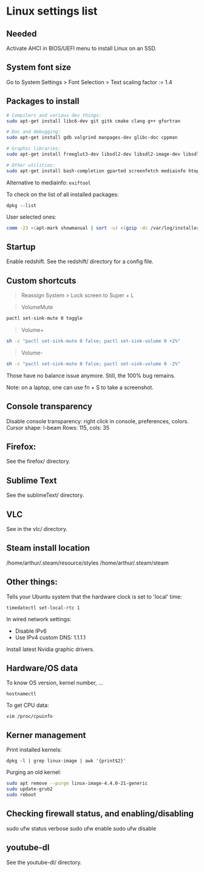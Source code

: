# Linux settings list


## Needed

Activate AHCI in BIOS/UEFI menu to install Linux on an SSD.


## System font size

Go to System Settings > Font Selection > Text scaling factor := 1.4


## Packages to install

```sh
# Compilers and various dev things:
sudo apt-get install libc6-dev git gitk cmake clang g++ gfortran

# Doc and debugging:
sudo apt-get install gdb valgrind manpages-dev glibc-doc cppman

# Graphic libraries:
sudo apt-get install freeglut3-dev libsdl2-dev libsdl2-image-dev libsdl2-ttf-dev libfreetype6-dev fonts-dejavu

# Other utilities:
sudo apt-get install bash-completion gparted screenfetch mediainfo htop glogg chntpw
```

Alternative to mediainfo: ``` exiftool ```

To check on the list of all installed packages:

``` dpkg --list ```

User selected ones:

```sh
comm -23 <(apt-mark showmanual | sort -u) <(gzip -dc /var/log/installer/initial-status.gz | sed -n 's/^Package: //p' | sort -u)
```

## Startup

Enable redshift. See the redshift/ directory for a config file.


## Custom shortcuts

> Reassign System > Lock screen to Super + L

> VolumeMute

```sh
pactl set-sink-mute 0 toggle
```

> Volume+

```sh
sh -c "pactl set-sink-mute 0 false; pactl set-sink-volume 0 +2%"
```

> Volume-

```sh
sh -c "pactl set-sink-mute 0 false; pactl set-sink-volume 0 -2%"
```

Those have no balance issue anymore. Still, the 100% bug remains.

Note: on a laptop, one can use fn + S to take a screenshot.


## Console transparency

Disable console transparency: right click in console, preferences, colors.
Cursor shape: I-beam
Rows: 115, cols: 35


## Firefox:

See the firefox/ directory.


## Sublime Text

See the sublimeText/ directory.


## VLC

See in the vlc/ directory.


## Steam install location

/home/arthur/.steam/resource/styles
/home/arthur/.steam/steam


## Other things:

Tells your Ubuntu system that the hardware clock is set to 'local' time:

``` timedatectl set-local-rtc 1 ```

In wired network settings:
- Disable IPv6
- Use IPv4 custom DNS: 1.1.1.1

Install latest Nvidia graphic drivers.

<!-- Getting rid of Num Lock crap: [BUGGED?]
sudo apt-get install numlockx # Allows to have Num Lock On on startup, after turning on the option in Login Window.
create 2 startup commands with the following lines:
xmodmap -e 'keycode 77='
numlockx on -->


## Hardware/OS data

To know OS version, kernel number, ...

``` hostnamectl ```

To get CPU data:

``` vim /proc/cpuinfo ```

## Kerner management

Print installed kernels:

``` dpkg -l | grep linux-image | awk '{print$2}' ```

Purging an old kernel:

```sh
sudo apt remove --purge linux-image-4.4.0-21-generic
sudo update-grub2
sudo reboot
```


## Checking firewall status, and enabling/disabling

sudo ufw status verbose
sudo ufw enable
sudo ufw disable


## youtube-dl

See the youtube-dl/ directory.
